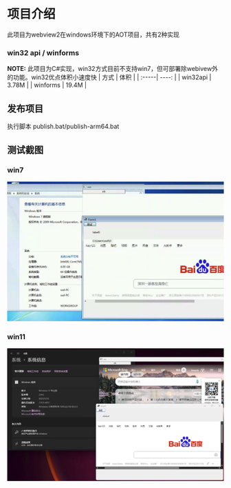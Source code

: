 # 项目介绍

此项目为webview2在windows环境下的AOT项目，共有2种实现
### win32 api / winforms

**NOTE:** 此项目为C#实现，win32方式目前不支持win7，但可部署除webivew外的功能。win32优点体积小速度快
| 方式 | 体积 | 
| :-----| ----: | 
| win32api | 3.78M | 
| winforms | 19.4M | 

## 发布项目
执行脚本 publish.bat/publish-arm64.bat

## 测试截图
### win7
![image](./Preview/win7.png)
### win11
![image](./Preview/win11.png)